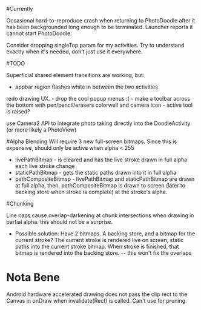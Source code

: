 #Currently

Occasional hard-to-reproduce crash when returning to PhotoDoodle after it has been backgrounded long enough to be terminated. Launcher reports it cannot start PhotoDoodle.

Consider dropping singleTop param for my activities. Try to understand exactly when it's needed, don't just use it everywhere.

#TODO

Superficial shared element transitions are working, but:
- appbar region flashes white in between the two activities

redo drawing UX.
	- drop the cool popup menus :(
	- make a toolbar across the bottom with pen/pencil/erasers colorwell and camera icon
	- active tool is raised?
	
use Camera2 API to integrate photo taking directly into the DoodleActivity (or more likely a PhotoView)


#Alpha Blending
Will require 3 new full-screen bitmaps. 
Since this is expensive, should only be active when alpha < 255
- livePathBitmap - is cleared and has the live stroke drawn in full alpha each live stroke change
- staticPathBitmap - gets the static paths drawn into it in full alpha
- pathCompositeBitmap - livePathBitmap and staticPathBitmap are drawn at full alpha, then, pathCompositeBitmap is drawn to screen (later to backing store when stroke is complete) at the stroke's alpha.

#Chunking

Line caps cause overlap-darkening at chunk intersections when drawing in partial alpha. this should not be a surprise.
- Possible solution: Have 2 bitmaps. A backing store, and a bitmap for the current stroke? The current stroke is rendered live on screen, static paths into the current stroke bitmap. When stroke is finished, that bitmap is rendered into the backing store.
	-- this won't fix the overlaps

# Nota Bene
Android hardware accelerated drawing does not pass the clip rect to the Canvas in onDraw when invalidate(Rect) is called. Can't use for pruning.
